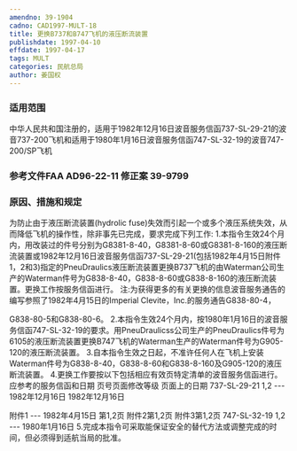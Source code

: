 ```yaml
---
amendno: 39-1904
cadno: CAD1997-MULT-18
title: 更换B737和B747飞机的液压断流装置
publishdate: 1997-04-10
effdate: 1997-04-17
tags: MULT
categories: 民航总局
author: 姜国权
---
```


### 适用范围 
中华人民共和国注册的，适用于1982年12月16日波音服务信函737-SL-29-21的波音737-200飞机和适用于1980年1月16日波音服务信函747-SL-32-19的波音747-200/SP飞机

### 参考文件FAA AD96-22-11  修正案 39-9799  

### 原因、措施和规定 
为防止由于液压断流装置(hydrolic fuse)失效而引起一个或多个液压系统失效，从而降低飞机的操作性，除非事先已完成，要求完成下列工作: 
    1.本指令生效24个月内，用改装过的件号分别为G8381-8-40，G8381-8-60或G8381-8-160的液压断流装置或1982年12月16日波音服务信函737-SL-29-21(包括1982年4月15日附件1，2和3)指定的PneuDraulics液压断流装置更换B737飞机的由Waterman公司生产的Waterman件号为G838-8-40，G838-8-60或G838-8-160的液压断流装置。更换工作按服务信函进行。 
      注:为获得更多的有关更换的信息波音服务通告的编写参照了1982年4月15日的Imperial Clevite，Inc.的服务通告G838-80-4，
  
G838-80-5和G838-80-6。 
    2.本指令生效24个月内，按1980年1月16日的波音服务信函747-SL-32-19的要求。用PneuDraulicss公司生产的PneuDraulics件号为6105的液压断流装置更换B747飞机的Waterman生产的Waterman件号为G905-120的液压断流装置。 
    3.自本指令生效之日起，不准许任何人在飞机上安装Waterman件号为G838-8-40，G838-8-60和G838-8-160及G905-120的液压断流装置。
    4.更换工作要按以下包括相应有效页特定清单的波音服务信函进行。 应参考的服务信函和日期 页号页面修改等级  页面上的日期    737-SL-29-21 1,2 ---  1982年12月16日 1982年12月16日 

附件1 ---  1982年4月15日 第1,2页 附件2第1,2页 附件3第1,2页 
747-SL-32-19 1,2 ---  1980年1月16日 
    5.完成本指令可采取能保证安全的替代方法或调整完成的时间，但必须得到适航当局的批准。
